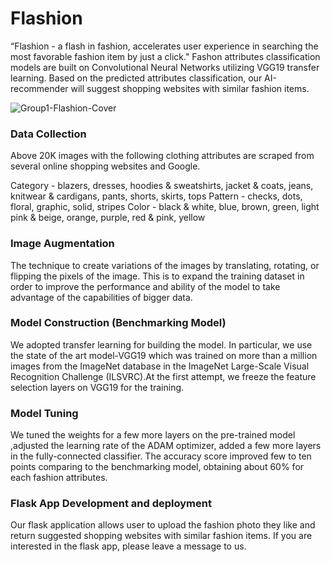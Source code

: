 # Flashion

“Flashion - a flash in fashion, accelerates user experience in searching the most favorable fashion item by just a click."
Fashon attributes classification models are built on Convolutional Neural Networks utilizing VGG19 transfer learning.
Based on the predicted attributes classification, our AI-recommender will suggest shopping websites with similar fashion items.

![Group1-Flashion-Cover](https://user-images.githubusercontent.com/62921289/89899527-05537180-dc15-11ea-8ad9-d359c26a0ff4.png)


### Data Collection

Above 20K images with the following clothing attributes are scraped from several online shopping websites and Google.

Category - blazers, dresses, hoodies & sweatshirts, jacket & coats, jeans, knitwear & cardigans, pants, shorts, skirts, tops
Pattern - checks, dots, floral, graphic, solid, stripes
Color - black & white, blue, brown, green, light pink & beige, orange, purple, red & pink, yellow

### Image Augmentation

The technique to create variations of the images by translating, rotating, or flipping the pixels of the image.
This is to expand the training dataset in order to improve the performance and ability of the model to take advantage of the capabilities of bigger data.

### Model Construction (Benchmarking Model)

We adopted transfer learning for building the model. In particular, we use the state of the art model-VGG19 which was trained on more than a million images from the ImageNet database in the ImageNet Large-Scale Visual Recognition Challenge (ILSVRC).At the first attempt, we freeze the feature selection layers on VGG19 for the training.

### Model Tuning

We tuned the weights for a few more layers on the pre-trained model ,adjusted the learning rate of the ADAM optimizer, added a few more layers in the fully-connected classifier. The accuracy score improved few to ten points comparing to the benchmarking model, obtaining about 60% for each fashion attributes.

### Flask App Development and deployment

Our flask application allows user to upload the fashion photo they like and return suggested shopping websites with similar fashion items.
If you are interested in the flask app, please leave a message to us.



